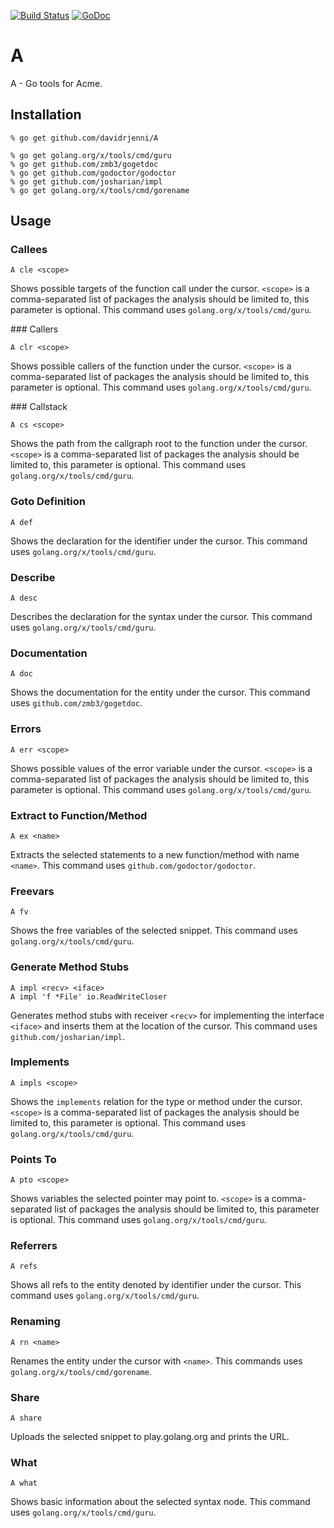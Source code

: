 [![Build Status](https://drone.io/github.com/davidrjenni/A/status.png)](https://drone.io/github.com/davidrjenni/A/latest)
[![GoDoc](https://godoc.org/github.com/davidrjenni/A?status.svg)](https://godoc.org/github.com/davidrjenni/A)

# A

A - Go tools for Acme.

## Installation

```
% go get github.com/davidrjenni/A

% go get golang.org/x/tools/cmd/guru
% go get github.com/zmb3/gogetdoc
% go get github.com/godoctor/godoctor
% go get github.com/josharian/impl
% go get golang.org/x/tools/cmd/gorename
```

## Usage

### Callees

```
A cle <scope>
```
Shows possible targets of the function call under the cursor.
`<scope>` is a comma-separated list of packages the analysis should be limited to, this parameter is optional.
This command uses `golang.org/x/tools/cmd/guru`.

### Callers

```
A clr <scope>
```
Shows possible callers of the function under the cursor.
`<scope>` is a comma-separated list of packages the analysis should be limited to, this parameter is optional.
This command uses `golang.org/x/tools/cmd/guru`.

### Callstack

```
A cs <scope>
```
Shows the path from the callgraph root to the function under the cursor.
`<scope>` is a comma-separated list of packages the analysis should be limited to, this parameter is optional.
This command uses `golang.org/x/tools/cmd/guru`.

### Goto Definition

```
A def
```
Shows the declaration for the identifier under the cursor.
This command uses `golang.org/x/tools/cmd/guru`.

### Describe

```
A desc
```
Describes the declaration for the syntax under the cursor.
This command uses `golang.org/x/tools/cmd/guru`.

### Documentation

```
A doc
```
Shows the documentation for the entity under the cursor.
This command uses `github.com/zmb3/gogetdoc`.

### Errors

```
A err <scope>
```
Shows possible values of the error variable under the cursor.
`<scope>` is a comma-separated list of packages the analysis should be limited to, this parameter is optional.
This command uses `golang.org/x/tools/cmd/guru`.

### Extract to Function/Method

```
A ex <name>
```
Extracts the selected statements to a new function/method with name `<name>`.
This command uses `github.com/godoctor/godoctor`.

### Freevars

```
A fv
```
Shows the free variables of the selected snippet.
This command uses `golang.org/x/tools/cmd/guru`.

### Generate Method Stubs

```
A impl <recv> <iface>
A impl 'f *File' io.ReadWriteCloser
```
Generates method stubs with receiver `<recv>` for implementing the interface `<iface>` and inserts them at the location of the cursor.
This command uses `github.com/josharian/impl`.

### Implements

```
A impls <scope>
```
Shows the `implements` relation for the type or method under the cursor.
`<scope>` is a comma-separated list of packages the analysis should be limited to, this parameter is optional.
This command uses `golang.org/x/tools/cmd/guru`.

### Points To

```
A pto <scope>
```
Shows variables the selected pointer may point to.
`<scope>` is a comma-separated list of packages the analysis should be limited to, this parameter is optional.
This command uses `golang.org/x/tools/cmd/guru`.

### Referrers

```
A refs
```
Shows all refs to the entity denoted by identifier under the cursor.
This command uses `golang.org/x/tools/cmd/guru`.

### Renaming

```
A rn <name>
```
Renames the entity under the cursor with `<name>`.
This commands uses `golang.org/x/tools/cmd/gorename`.

### Share

```
A share
```
Uploads the selected snippet to play.golang.org and prints the URL.

### What

```
A what
```
Shows basic information about the selected syntax node.
This command uses `golang.org/x/tools/cmd/guru`.
